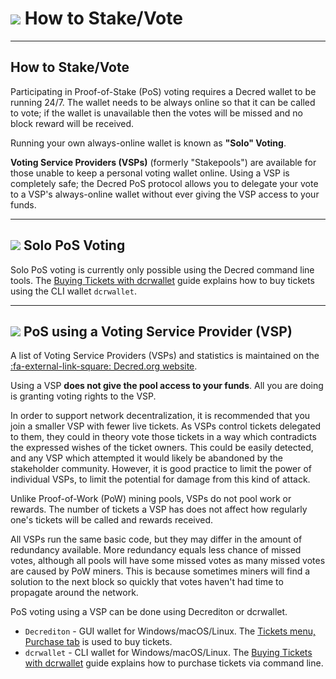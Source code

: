 # <img class="dcr-icon" src="/img/dcr-icons/QuestionTicket.svg" /> How to Stake/Vote

---

## How to Stake/Vote

Participating in Proof-of-Stake (PoS) voting requires a Decred wallet to be running 24/7. The wallet needs to be always online so that it can be called to vote; if the wallet is unavailable then the votes will be missed and no block reward will be received.

Running your own always-online wallet is known as **"Solo" Voting**.

**Voting Service Providers (VSPs)** (formerly "Stakepools") are available for those unable to keep a personal voting wallet online. Using a VSP is completely safe; the Decred PoS protocol allows you to delegate your vote to a VSP's always-online wallet without ever giving the VSP access to your funds.

---

## <img class="dcr-icon" src="/img/dcr-icons/Solo.svg" /> Solo PoS Voting

Solo PoS voting is currently only possible using the Decred command line tools. The [Buying Tickets with dcrwallet](../getting-started/user-guides/dcrwallet-tickets.md) guide explains how to buy tickets using the CLI wallet `dcrwallet`.

---

## <img class="dcr-icon" src="/img/dcr-icons/Pool.svg" /> PoS using a Voting Service Provider (VSP)

A list of Voting Service Providers (VSPs) and statistics is maintained on the
[:fa-external-link-square: Decred.org website](https://decred.org/stakepools/).

Using a VSP **does not give the pool access to your funds**. All you are doing is granting voting rights to the VSP.

In order to support network decentralization, it is recommended that you join a smaller VSP with fewer live tickets. As VSPs control tickets delegated to them, they could in theory vote those tickets in a way which contradicts the expressed wishes of the ticket owners. This could be easily detected, and any VSP which attempted it would likely be abandoned by the stakeholder community. However, it is good practice to limit the power of individual VSPs, to limit the potential for damage from this kind of attack.

Unlike Proof-of-Work (PoW) mining pools, VSPs do not pool work or rewards. The number of tickets a VSP has does not affect how regularly one's tickets will be called and rewards received. 

All VSPs run the same basic code, but they may differ in the amount of redundancy available.
More redundancy equals less chance of missed votes, although all pools will have some missed votes as many missed votes are caused by PoW miners. This is because sometimes miners will find a solution to the next block so quickly that votes haven't had time to propagate around the network.

PoS voting using a VSP can be done using Decrediton or dcrwallet.

- `Decrediton` - GUI wallet for Windows/macOS/Linux. The [Tickets menu, Purchase tab](../wallets/decrediton/using-decrediton.md#tickets) is used to buy tickets.
- `dcrwallet` - CLI wallet for Windows/macOS/Linux. The [Buying Tickets with dcrwallet](../getting-started/user-guides/dcrwallet-tickets.md) guide explains how to purchase tickets via command line.
